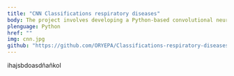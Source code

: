 ```yaml
---
title: "CNN Classifications respiratory diseases"
body: The project involves developing a Python-based convolutional neural network (CNN) for automatic lung radiograph classification. The goal is to identify if a radiograph shows a normal lung, pneumonia, or COVID-19. This system aids healthcare professionals by speeding up diagnosis and reducing human error.
plenguage: Python
href: ""
img: cnn.jpg
github: "https://github.com/ORYEPA/Classifications-respiratory-diseases/tree/master"
---
```

ihajsbdoasdñañkol